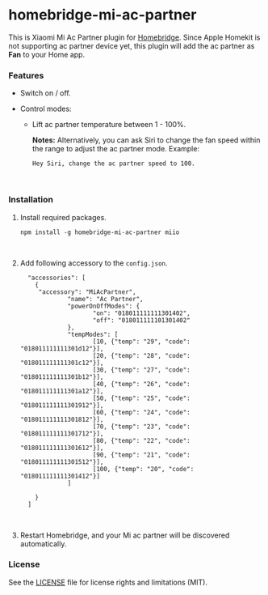 # homebridge-mi-ac-partner

This is Xiaomi Mi Ac Partner plugin for [Homebridge](https://github.com/nfarina/homebridge). Since Apple Homekit is not supporting ac partner device yet, this plugin will add the ac partner as **Fan** to your Home app.

### Features

* Switch on / off.

* Control modes:

  - Lift ac partner temperature between 1 - 100%.

    **Notes:** Alternatively, you can ask Siri to change the fan speed within the range to adjust the ac partner mode. Example:

    ```
    Hey Siri, change the ac partner speed to 100.
    ```

    ​

### Installation

1. Install required packages.

   ```
   npm install -g homebridge-mi-ac-partner miio
   ```

   ​

2. Add following accessory to the `config.json`.

   ```
     "accessories": [
       {
		"accessory": "MiAcPartner",
                "name": "Ac Partner",
                "powerOnOffModes": {
                       "on": "018011111111301402",
                       "off": "018011111101301402"
                },
                "tempModes": [
                       [10, {"temp": "29", "code": "018011111111301d12"}],
                       [20, {"temp": "28", "code": "018011111111301c12"}],
                       [30, {"temp": "27", "code": "018011111111301b12"}],
                       [40, {"temp": "26", "code": "018011111111301a12"}],
                       [50, {"temp": "25", "code": "018011111111301912"}],
                       [60, {"temp": "24", "code": "018011111111301812"}],
                       [70, {"temp": "23", "code": "018011111111301712"}],
                       [80, {"temp": "22", "code": "018011111111301612"}],
                       [90, {"temp": "21", "code": "018011111111301512"}],
                       [100, {"temp": "20", "code": "018011111111301412"}]
                ]

       }
     ]
   ```

   ​

3. Restart Homebridge, and your Mi ac partner will be discovered automatically.



### License

See the [LICENSE](https://github.com/takatost/homebridge-mi-ac-partner/blob/master/LICENSE.md) file for license rights and limitations (MIT).



